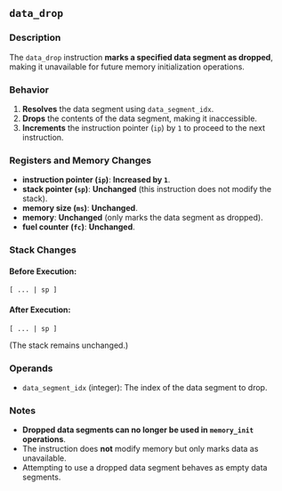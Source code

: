 ## `data_drop`

### **Description**

The `data_drop` instruction **marks a specified data segment as dropped**, making it unavailable for future memory
initialization operations.

### **Behavior**

1. **Resolves** the data segment using `data_segment_idx`.
2. **Drops** the contents of the data segment, making it inaccessible.
3. **Increments** the instruction pointer (`ip`) by `1` to proceed to the next instruction.

### **Registers and Memory Changes**

- **instruction pointer (`ip`)**: **Increased by `1`**.
- **stack pointer (`sp`)**: **Unchanged** (this instruction does not modify the stack).
- **memory size (`ms`)**: **Unchanged**.
- **memory**: **Unchanged** (only marks the data segment as dropped).
- **fuel counter (`fc`)**: **Unchanged**.

### **Stack Changes**

#### **Before Execution:**

```
[ ... | sp ]
```

#### **After Execution:**

```
[ ... | sp ]
```

(The stack remains unchanged.)

### **Operands**

- `data_segment_idx` (integer): The index of the data segment to drop.

### **Notes**

- **Dropped data segments can no longer be used in `memory_init` operations**.
- The instruction does **not** modify memory but only marks data as unavailable.
- Attempting to use a dropped data segment behaves as empty data segments.
